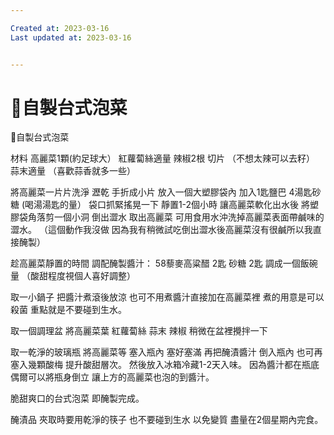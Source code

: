 ```yaml
---

Created at: 2023-03-16
Last updated at: 2023-03-16


---
```


# 🥢自製台式泡菜


🥢自製台式泡菜

材料
高麗菜1顆(約足球大）
紅蘿蔔絲適量
辣椒2根 切片
（不想太辣可以去籽）
蒜末適量 （喜歡蒜香就多一些）

將高麗菜一片片洗淨 瀝乾
手折成小片
放入一個大塑膠袋內
加入1匙鹽巴
4湯匙砂糖
(喝湯湯匙的量）
袋口抓緊搖晃一下
靜置1-2個小時
讓高麗菜軟化出水後
將塑膠袋角落剪一個小洞
倒出澀水
取出高麗菜
可用食用水沖洗掉高麗菜表面帶鹹味的澀水。
（這個動作我沒做 因為我有稍微試吃倒出澀水後高麗菜沒有很鹹所以我直接醃製）

趁高麗菜靜置的時間
調配醃製醬汁：
58藜麥高粱醋 2匙
砂糖 2匙
調成一個飯碗量
（酸甜程度視個人喜好調整）

取一小鍋子
把醬汁煮滾後放涼
也可不用煮醬汁直接加在高麗菜裡
煮的用意是可以殺菌
重點就是不要碰到生水。

取一個調理盆
將高麗菜葉 紅蘿蔔絲 蒜末 辣椒 稍微在盆裡攪拌一下

取一乾淨的玻璃瓶
將高麗菜等
塞入瓶內 塞好塞滿
再把醃漬醬汁
倒入瓶內
也可再塞入幾顆酸梅 提升酸甜層次。
然後放入冰箱冷藏1-2天入味。
因為醬汁都在瓶底
偶爾可以將瓶身倒立 讓上方的高麗菜也泡的到醬汁。

脆甜爽口的台式泡菜
即醃製完成。

醃漬品
夾取時要用乾淨的筷子
也不要碰到生水
以免變質
盡量在2個星期內完食。

